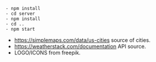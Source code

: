 ```
- npm install
- cd server
- npm install
- cd ..
- npm start
```
- https://simplemaps.com/data/us-cities source of cities.
- https://weatherstack.com/documentation API source.
- LOGO/ICONS from freepik.

